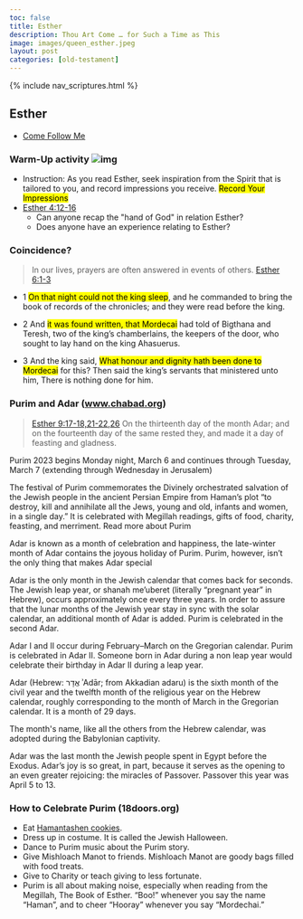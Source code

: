 ```yaml
---
toc: false
title: Esther
description: Thou Art Come … for Such a Time as This
image: images/queen_esther.jpeg
layout: post
categories: [old-testament]
---
```

{% include nav_scriptures.html %}

## Esther
- [Come Follow Me](https://www.churchofjesuschrist.org/study/manual/come-follow-me-for-sunday-school-old-testament-2022/31?lang=eng) 

### Warm-Up activity ![img]({{site.baseurl}}/images/queen_esther.jpeg) 
- Instruction: As you read Esther, seek inspiration from the Spirit that is tailored to you, and record impressions you receive.  <mark>Record Your Impressions</mark>
- [Esther 4:12-16](https://www.churchofjesuschrist.org/study/scriptures/ot/esth/4.12-16?lang=eng#p11)
    - Can anyone recap the "hand of God" in relation Esther?
    - Does anyone have an experience relating to Esther?

### Coincidence? 
> In our lives, prayers are often answered in events of others. [Esther 6:1-3](https://www.churchofjesuschrist.org/study/scriptures/ot/esth/6.1-3?lang=eng)
- 1 <mark>On that night could not the king sleep</mark>, and he commanded to bring the book of records of the chronicles; and they were read before the king.

- 2 And <mark>it was found written, that Mordecai</mark> had told of Bigthana and Teresh, two of the king’s chamberlains, the keepers of the door, who sought to lay hand on the king Ahasuerus.

- 3 And the king said, <mark>What honour and dignity hath been done to Mordecai</mark> for this? Then said the king’s servants that ministered unto him, There is nothing done for him.


### Purim and Adar (www.chabad.org)
> [Esther 9:17-18,21-22,26](https://www.churchofjesuschrist.org/study/scriptures/ot/esth/9.17-18,21-22,26?lang=eng) On the thirteenth day of the month Adar; and on the fourteenth day of the same rested they, and made it a day of feasting and gladness.

Purim 2023 begins Monday night, March 6 and continues through Tuesday, March 7 (extending through Wednesday in Jerusalem)

The festival of Purim commemorates the Divinely orchestrated salvation of the Jewish people in the ancient Persian Empire from Haman’s plot “to destroy, kill and annihilate all the Jews, young and old, infants and women, in a single day.” It is celebrated with Megillah readings, gifts of food, charity, feasting, and merriment. Read more about Purim

Adar is known as a month of celebration and happiness, the late-winter month of Adar contains the joyous holiday of Purim. Purim, however, isn’t the only thing that makes Adar special

Adar is the only month in the Jewish calendar that comes back for seconds. The Jewish leap year, or shanah me’uberet (literally “pregnant year” in Hebrew), occurs approximately once every three years. In order to assure that the lunar months of the Jewish year stay in sync with the solar calendar, an additional month of Adar is added. Purim is celebrated in the second Adar.

Adar I and II occur during February–March on the Gregorian calendar.  Purim is celebrated in Adar II.  Someone born in Adar during a non leap year would celebrate their birthday in Adar II during a leap year.

Adar (Hebrew: אֲדָר ʾAdār; from Akkadian adaru) is the sixth month of the civil year and the twelfth month of the religious year on the Hebrew calendar, roughly corresponding to the month of March in the Gregorian calendar. It is a month of 29 days.

The month's name, like all the others from the Hebrew calendar, was adopted during the Babylonian captivity.

Adar was the last month the Jewish people spent in Egypt before the Exodus. Adar’s joy is so great, in part, because it serves as the opening to an even greater rejoicing: the miracles of Passover.  Passover this year was April 5 to 13.

### How to Celebrate Purim (18doors.org)
- Eat [Hamantashen cookies](https://18doors.org/recipe/peanut-butter-mm-hamantaschen/).
- Dress up in costume.  It is called the Jewish Halloween.
- Dance to Purim music about the Purim story.
- Give Mishloach Manot to friends. Mishloach Manot are goody bags filled with food treats.
- Give to Charity or teach giving to less fortunate.
- Purim is all about making noise, especially when reading from the Megillah, The Book of Esther. “Boo!” whenever you say the name “Haman”, and to cheer “Hooray” whenever you say “Mordechai.”


